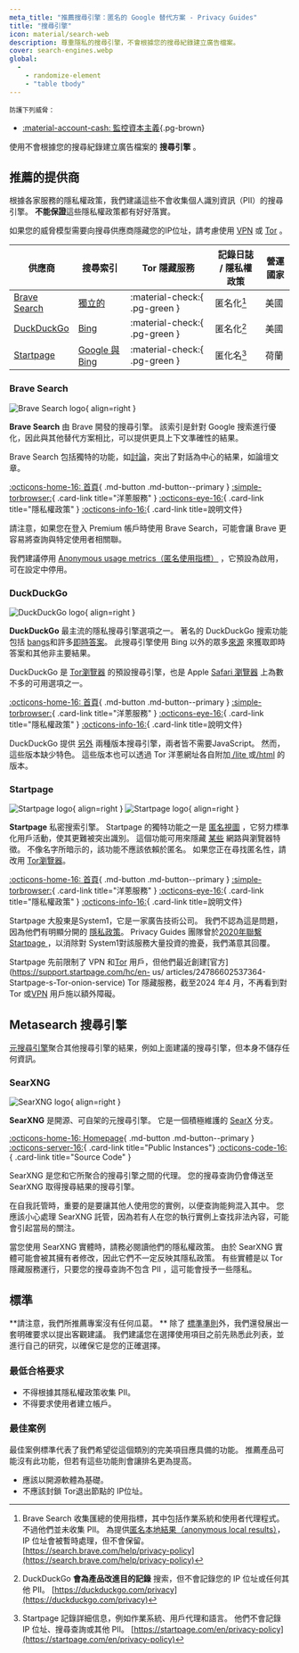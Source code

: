 ```yaml
---
meta_title: "推薦搜尋引擎：匿名的 Google 替代方案 - Privacy Guides"
title: "搜尋引擎"
icon: material/search-web
description: 尊重隱私的搜尋引擎，不會根據您的搜尋紀錄建立廣告檔案。
cover: search-engines.webp
global:
  - 
    - randomize-element
    - "table tbody"
---
```


<small>防護下列威脅：</small>

- [:material-account-cash: 監控資本主義](basics/common-threats.md#surveillance-as-a-business-model ""){.pg-brown}

使用不會根據您的搜尋紀錄建立廣告檔案的 **搜尋引擎** 。

## 推薦的提供商

根據各家服務的隱私權政策，我們建議這些不會收集個人識別資訊（PII）的搜尋引擎。 **不能保證**這些隱私權政策都有好好落實。

如果您的威脅模型需要向搜尋供應商隱藏您的IP位址，請考慮使用 [VPN](vpn.md) 或 [Tor](tor.md) 。

| 供應商                           | 搜尋索引                                                                                                                                                                        | Tor 隱藏服務                      | 記錄日誌 / 隱私權政策 | 營運國家 |
| ----------------------------- | --------------------------------------------------------------------------------------------------------------------------------------------------------------------------- | ----------------------------- | ------------ | ---- |
| [Brave Search](#brave-search) | [獨立的](https://brave.com/search-independence)                                                                                                                                | :material-check:{ .pg-green } | 匿名化[^1]      | 美國   |
| [DuckDuckGo](#duckduckgo)     | [Bing](https://help.duckduckgo.com/results/sources)                                                                                                                         | :material-check:{ .pg-green } | 匿名化[^2]      | 美國   |
| [Startpage](#startpage)       | [Google 與 Bing](https://support.startpage.com/hc/articles/4522435533844-What-is-the-relationship-between-Startpage-and-your-search-partners-like-Google-and-Microsoft-Bing) | :material-check:{ .pg-green } | 匿化名[^3]      | 荷蘭   |

### Brave Search

<div class="admonition recommendation" markdown>

![Brave Search logo](assets/img/search-engines/brave-search.svg){ align=right }

**Brave Search** 由 Brave 開發的搜尋引擎。 該索引是針對 Google 搜索進行優化，因此與其他替代方案相比，可以提供更具上下文準確性的結果。

Brave Search 包括獨特的功能，如[討論](https://search.brave.com/help/discussions)，突出了對話為中心的結果，如論壇文章。

[:octicons-home-16: 首頁](https://search.brave.com){ .md-button .md-button--primary }
[:simple-torbrowser:](https://search.brave4u7jddbv7cyviptqjc7jusxh72uik7zt6adtckl5f4nwy2v72qd.onion){ .card-link title="洋蔥服務" }
[:octicons-eye-16:](https://search.brave.com/help/privacy-policy){ .card-link title="隱私權政策" }
[:octicons-info-16:](https://search.brave.com/help){ .card-link title=說明文件}

</details>

</div>

請注意，如果您在登入 Premium 帳戶時使用 Brave Search，可能會讓 Brave 更容易將查詢與特定使用者相關聯。

我們建議停用 [Anonymous usage metrics（匿名使用指標）](https://search.brave.com/help/usage-metrics) ，它預設為啟用，可在設定中停用。

### DuckDuckGo

<div class="admonition recommendation" markdown>

![DuckDuckGo logo](assets/img/search-engines/duckduckgo.svg){ align=right }

**DuckDuckGo** 最主流的隱私搜尋引擎選項之一。 著名的 DuckDuckGo 搜索功能包括 [bangs](https://duckduckgo.com/bang)和許多[即時答案](https://help.duckduckgo.com/duckduckgo-help-pages/features/instant-answers-and-other-features)。 此搜尋引擎使用 Bing 以外的眾多[來源](https://help.duckduckgo.com/results/sources) 來獲取即時答案和其他非主要結果。

DuckDuckGo 是 [Tor瀏覽器](tor.md#tor-browser) 的預設搜尋引擎，也是 Apple [Safari 瀏覽器](mobile-browsers.md#safari) 上為數不多的可用選項之一。

[:octicons-home-16: 首頁](https://duckduckgo.com){ .md-button .md-button--primary }
[:simple-torbrowser:](https://duckduckgogg42xjoc72x3sjasowoarfbgcmvfimaftt6twagswzczad.onion){ .card-link title="洋蔥服務" }
[:octicons-eye-16:](https://duckduckgo.com/privacy){ .card-link title="隱私權政策" }
[:octicons-info-16:](https://help.duckduckgo.com){ .card-link title=說明文件}

</details>

</div>

DuckDuckGo 提供 [另外](https://help.duckduckgo.com/features/non-javascript) 兩種版本搜尋引擎，兩者皆不需要JavaScript。 然而，這些版本缺少特色。 這些版本也可以透過 Tor 洋蔥網址各自附加[ /lite ](https://duckduckgogg42xjoc72x3sjasowoarfbgcmvfimaftt6twagswzczad.onion/lite)或[/html](https://duckduckgogg42xjoc72x3sjasowoarfbgcmvfimaftt6twagswzczad.onion/html) 的版本。

### Startpage

<div class="admonition recommendation" markdown>

![Startpage logo](assets/img/search-engines/startpage.svg#only-light){ align=right }
![Startpage logo](assets/img/search-engines/startpage-dark.svg#only-dark){ align=right }

**Startpage** 私密搜索引擎。 Startpage 的獨特功能之一是 [匿名視圖](https://startpage.com/en/anonymous-view/) ，它努力標準化用戶活動，使其更難被突出識別。 這個功能可用來隱藏 [某些](https://support.startpage.com/hc/articles/4455540212116-The-Anonymous-View-Proxy-technical-details) 網路與瀏覽器特徵。 不像名字所暗示的，該功能不應該依賴於匿名。 如果您正在尋找匿名性，請改用 [Tor瀏覽器](tor.md#tor-browser)。

[:octicons-home-16: 首頁](https://startpage.com){ .md-button .md-button--primary }
[:simple-torbrowser:](http://startpagel6srwcjlue4zgq3zevrujfaow726kjytqbbjyrswwmjzcqd.onion){ .card-link title="洋蔥服務" }
[:octicons-eye-16:](https://startpage.com/en/privacy-policy){ .card-link title="隱私權政策" }
[:octicons-info-16:](https://support.startpage.com/hc/categories/4481917470356-Startpage-Search-Engine){ .card-link title=說明文件}

</details>

</div>

Startpage 大股東是System1，它是一家廣告技術公司。 我們不認為這是問題，因為他們有明顯分開的 [隱私政策](https://system1.com/terms/privacy-policy)。 Privacy Guides 團隊曾於[2020年聯繫 Startpage ](https://web.archive.org/web/20210118031008/https://blog.privacytools.io/relisting-startpage)，以消除對 System1對該服務大量投資的擔憂，我們滿意其回覆。

Startpage 先前限制了 VPN 和[Tor](tor.md) 用戶，但他們最近創建[官方](https://support.startpage.com/hc/en- us/ articles/24786602537364-Startpage-s-Tor-onion-service) Tor 隱藏服務，截至2024 年4 月，不再看到對Tor 或[VPN](vpn.md) 用戶施以額外障礙。

## Metasearch 搜尋引擎

[元搜尋引擎](https://en.wikipedia.org/wiki/Metasearch_engine)聚合其他搜尋引擎的結果，例如上面建議的搜尋引擎，但本身不儲存任何資訊。

### SearXNG

<div class="admonition recommendation" markdown>

![SearXNG logo](assets/img/search-engines/searxng.svg){ align=right }

**SearXNG** 是開源、可自架的元搜尋引擎。 它是一個積極維護的 [SearX](https://github.com/searx/searx) 分支。

[:octicons-home-16: Homepage](https://searxng.org){ .md-button .md-button--primary }
[:octicons-server-16:](https://searx.space){ .card-link title="Public Instances"}
[:octicons-code-16:](https://github.com/searxng/searxng){ .card-link title="Source Code" }

</details>

</div>

SearXNG 是您和它所聚合的搜尋引擎之間的代理。 您的搜尋查詢仍會傳送至 SearXNG 取得搜尋結果的搜尋引擎。

在自我託管時，重要的是要讓其他人使用您的實例，以便查詢能夠混入其中。 您應該小心處理 SearXNG 託管，因為若有人在您的執行實例上查找非法內容，可能會引起當局的關注。

當您使用 SearXNG 實體時，請務必閱讀他們的隱私權政策。 由於 SearXNG 實體可能會被其擁有者修改，因此它們不一定反映其隱私政策。 有些實體是以 Tor 隱藏服務運行，只要您的搜尋查詢不包含 PII ，這可能會授予一些隱私。

## 標準

**請注意，我們所推薦專案沒有任何瓜葛。 ** 除了 [標準準則](about/criteria.md)外，我們還發展出一套明確要求以提出客觀建議。 我們建議您在選擇使用項目之前先熟悉此列表，並進行自己的研究，以確保它是您的正確選擇。

### 最低合格要求

- 不得根據其隱私權政策收集 PII。
- 不得要求使用者建立帳戶。

### 最佳案例

最佳案例標準代表了我們希望從這個類別的完美項目應具備的功能。 推薦產品可能沒有此功能，但若有這些功能則會讓排名更為提高。

- 應該以開源軟體為基礎。
- 不應該封鎖 Tor退出節點的 IP位址。

[^1]: Brave Search 收集匯總的使用指標，其中包括作業系統和使用者代理程式。 不過他們並未收集 PII。 為提供[匿名本地結果（anonymous local results）](https://search.brave.com/help/anonymous-local-results)，IP 位址會被暫時處理，但不會保留。 [https://search.brave.com/help/privacy-policy](https://search.brave.com/help/privacy-policy)
[^2]: DuckDuckGo **會為產品改進目的記錄** 搜索，但不會記錄您的 IP 位址或任何其他 PII。 [https://duckduckgo.com/privacy](https://duckduckgo.com/privacy)
[^3]: Startpage 記錄詳細信息，例如作業系統、用戶代理和語言。 他們不會記錄 IP 位址、搜尋查詢或其他 PII。 [https://startpage.com/en/privacy-policy](https://startpage.com/en/privacy-policy)
